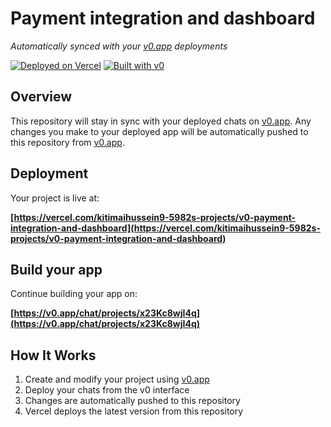 # Payment integration and dashboard

*Automatically synced with your [v0.app](https://v0.app) deployments*

[![Deployed on Vercel](https://img.shields.io/badge/Deployed%20on-Vercel-black?style=for-the-badge&logo=vercel)](https://vercel.com/kitimaihussein9-5982s-projects/v0-payment-integration-and-dashboard)
[![Built with v0](https://img.shields.io/badge/Built%20with-v0.app-black?style=for-the-badge)](https://v0.app/chat/projects/x23Kc8wjI4q)

## Overview

This repository will stay in sync with your deployed chats on [v0.app](https://v0.app).
Any changes you make to your deployed app will be automatically pushed to this repository from [v0.app](https://v0.app).

## Deployment

Your project is live at:

**[https://vercel.com/kitimaihussein9-5982s-projects/v0-payment-integration-and-dashboard](https://vercel.com/kitimaihussein9-5982s-projects/v0-payment-integration-and-dashboard)**

## Build your app

Continue building your app on:

**[https://v0.app/chat/projects/x23Kc8wjI4q](https://v0.app/chat/projects/x23Kc8wjI4q)**

## How It Works

1. Create and modify your project using [v0.app](https://v0.app)
2. Deploy your chats from the v0 interface
3. Changes are automatically pushed to this repository
4. Vercel deploys the latest version from this repository
